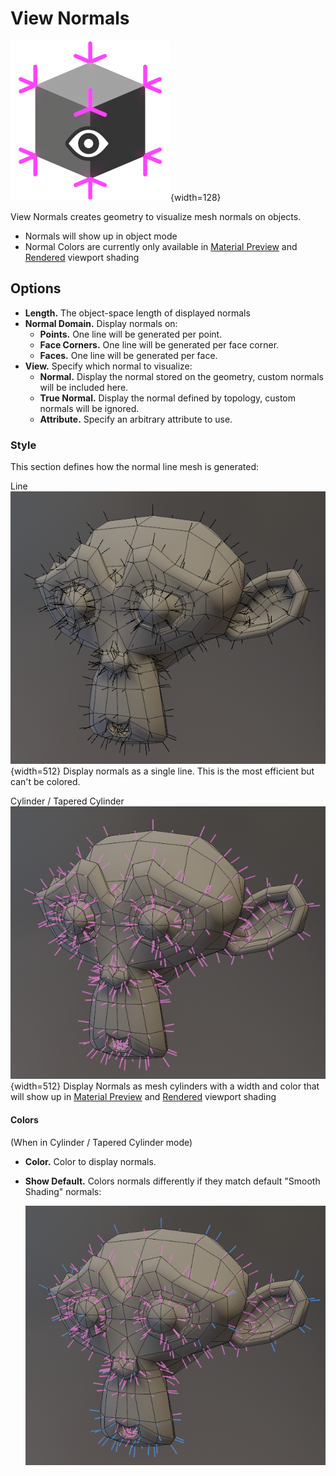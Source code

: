 # View Normals

![View Normals](../assets/icons/view_normals_eye_1.png){width=128}

View Normals creates geometry to visualize mesh normals on objects.

- Normals will show up in object mode
- Normal Colors are currently only available in [Material Preview](https://docs.blender.org/manual/en/latest/editors/3dview/display/shading.html#material-preview) and [Rendered](https://docs.blender.org/manual/en/latest/editors/3dview/display/shading.html#rendered) viewport shading

## Options

- **Length.** The object-space length of displayed normals
- **Normal Domain.** Display normals on:
    - **Points.** One line will be generated per point.
    - **Face Corners.** One line will be generated per face corner.
    - **Faces.** One line will be generated per face.
- **View.** Specify which normal to visualize:
    - **Normal.** Display the normal stored on the geometry, custom normals will be included here.
    - **True Normal.** Display the normal defined by topology, custom normals will be ignored.
    - **Attribute.** Specify an arbitrary attribute to use.


### Style
This section defines how the normal line mesh is generated:

<div class="grid" markdown>

Line
    ![line](../assets/view/normal_line.png){width=512}
    Display normals as a single line. This is the most efficient but can't be colored.


Cylinder / Tapered Cylinder
    ![line](../assets/view/normal_cylinder.png){width=512}
    Display Normals as mesh cylinders with a width and color that will show up in [Material Preview](https://docs.blender.org/manual/en/latest/editors/3dview/display/shading.html#material-preview) and [Rendered](https://docs.blender.org/manual/en/latest/editors/3dview/display/shading.html#rendered) viewport shading

</div>

#### Colors

(When in Cylinder / Tapered Cylinder mode)

- **Color.** Color to display normals.
- **Show Default.** Colors normals differently if they match default "Smooth Shading" normals:

    ![Show Default](../assets/view/normal_default.png)